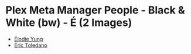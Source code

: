 # Plex Meta Manager People - Black & White (bw) - É (2 Images)

* [Élodie Yung](https://raw.githubusercontent.com/meisnate12/Plex-Meta-Manager-People-bw/master/É/Images/%C3%89lodie%20Yung.jpg)
* [Éric Toledano](https://raw.githubusercontent.com/meisnate12/Plex-Meta-Manager-People-bw/master/É/Images/%C3%89ric%20Toledano.jpg)